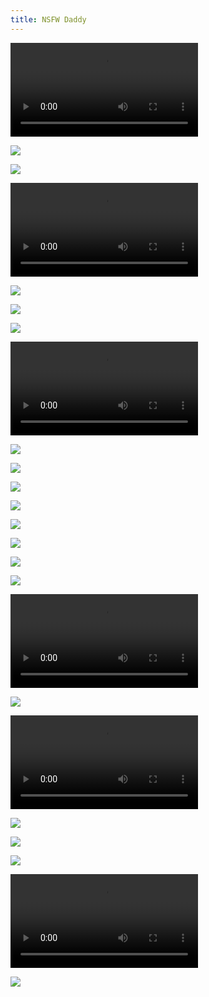 ```yaml
---
title: NSFW Daddy
---
```

<video controls>
  <source src="" type="video/mp4">
</video>

![](https://i.imgur.com/LU03WMp.jpg)

![](https://i.imgur.com/ijxejIK.png)

<video controls>
  <source src="https://video.twimg.com/tweet_video/ExcN_6zWgAM8dzw.mp4" type="video/mp4">
</video>

![](https://i.imgur.com/Gfh9WwV.png)

![](https://i.imgur.com/1VZgOkx.jpg)

![](https://i.imgur.com/6nLOdDu.jpg)


<video controls>
  <source src="https://video.twimg.com/tweet_video/ExLhJTzU8Ac8STY.mp4" type="video/mp4">
</video>

![](https://i.imgur.com/HT8ZUBx.jpg)

![](https://i.imgur.com/6Uvms4i.jpg)

![](https://i.imgur.com/ddR4Wji.jpg)

![](https://i.imgur.com/gcCiK50.jpg)

![](https://i.imgur.com/IzUk1eZ.jpg)

![](https://i.imgur.com/42MAD9Q.jpg)

![](https://i.imgur.com/dHSbZKv.jpg)

![](https://i.imgur.com/jl7TqyC.jpg)

<video controls>
  <source src="https://video.twimg.com/ext_tw_video/1371594727460511745/pu/vid/640x640/Isacn23C6RjrDcoQ.mp4?tag=12" type="video/mp4">
</video>

![](https://i.imgur.com/6gQ6bWd.jpg)

<video controls>
  <source src="https://video.twimg.com/tweet_video/EwVdg51XAAAhV6_.mp4" type="video/mp4">
</video>

![](https://i.imgur.com/yI8WIq9.jpg)

![](https://i.imgur.com/c3HUrp9.jpg)

![](https://i.imgur.com/y4yKplV.png)

<video controls>
  <source src="https://video.twimg.com/ext_tw_video/1369899557048422405/pu/vid/1280x720/0ioQzWqmhiHYCwED.mp4?tag=12" type="video/mp4">
</video>

![](https://i.imgur.com/fkYOrgH.jpg)

